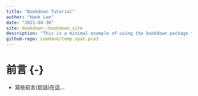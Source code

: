 ```yaml
--- 
title: "Bookdown Tutorial"
author: "Hank Lee"
date: "2021-04-30"
site: bookdown::bookdown_site
description: "This is a minimal example of using the bookdown package to write a book. The output format for this example is bookdown::gitbook."
github-repo: LeeHank/temp.spat.pca3
---
```


# 前言 {-}  

* 寫些前言(屁話)在這...  

